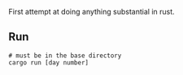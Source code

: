 First attempt at doing anything substantial in rust.

## Run

```
# must be in the base directory
cargo run [day number]
```